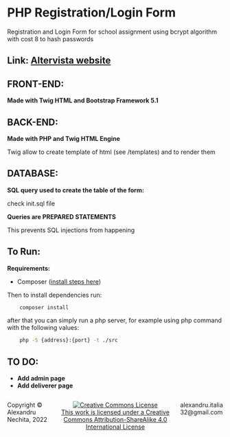 # PHP Registration/Login Form

Registration and Login Form for school assignment using bcrypt algorithm with cost 8 to hash passwords

## **Link:** [Altervista website](https://alex0.altervista.org/pizzeria/index.php)

## **FRONT-END:**

**Made with Twig HTML and Bootstrap Framework 5.1**

## **BACK-END:**

**Made with PHP and Twig HTML Engine**

Twig allow to create template of html (see /templates) and to render them

## **DATABASE:**

**SQL query used to create the table of the form:**

check init.sql file

**Queries are PREPARED STATEMENTS**

This prevents SQL injections from happening

## **To Run:**

**Requirements:**

- Composer ([install steps here](https://getcomposer.org/download/))

Then to install dependencies run:

```bash
    composer install
```

after that you can simply run a php server, for example using php command with the following values:

```bash
    php -S {address}:{port} -t ./src
```

## **TO DO:**

- **Add admin page**
- **Add deliverer page**

<footer>
<p style="float:left; width: 20%;">
    Copyright © Alexandru Nechita, 2022
</p>
<p style="float:left; width: 60%; text-align:center;">
<a rel="license" href="http://creativecommons.org/licenses/by-sa/4.0/"><img alt="Creative Commons License" style="border-width:0" src="https://i.creativecommons.org/l/by-sa/4.0/88x31.png"/>
<br/>This work is licensed under a <a rel="license" href="http://creativecommons.org/licenses/by-sa/4.0/">Creative Commons Attribution-ShareAlike 4.0 International License</a>
</p>
<p style="float:left; width: 20%;">
alexandru.italia32@gmail.com
</p>
</footer>
